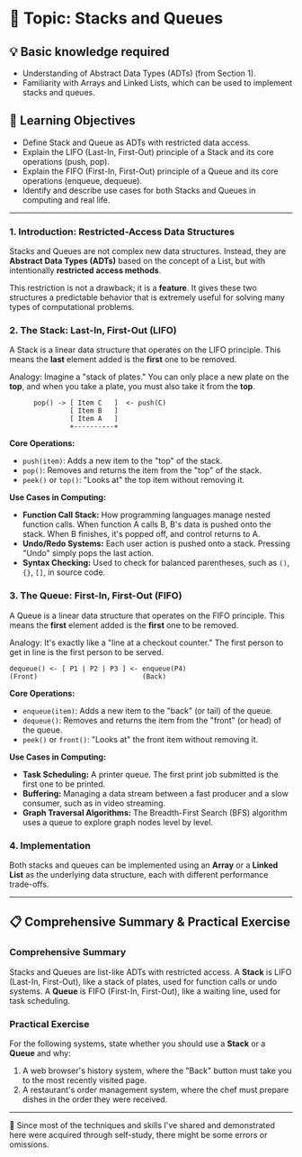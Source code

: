 # 📖 Topic: Stacks and Queues

## 💡 Basic knowledge required

- Understanding of Abstract Data Types (ADTs) (from Section 1).
- Familiarity with Arrays and Linked Lists, which can be used to implement stacks and queues.

## 🎯 Learning Objectives

- Define Stack and Queue as ADTs with restricted data access.
- Explain the LIFO (Last-In, First-Out) principle of a Stack and its core operations (push, pop).
- Explain the FIFO (First-In, First-Out) principle of a Queue and its core operations (enqueue, dequeue).
- Identify and describe use cases for both Stacks and Queues in computing and real life.

---

### 1. Introduction: Restricted-Access Data Structures

Stacks and Queues are not complex new data structures. Instead, they are **Abstract Data Types (ADTs)** based on the concept of a List, but with intentionally **restricted access methods**.

This restriction is not a drawback; it is a **feature**. It gives these two structures a predictable behavior that is extremely useful for solving many types of computational problems.

### 2. The Stack: Last-In, First-Out (LIFO)

A Stack is a linear data structure that operates on the LIFO principle. This means the **last** element added is the **first** one to be removed.

Analogy: Imagine a "stack of plates." You can only place a new plate on the **top**, and when you take a plate, you must also take it from the **top**.

```
      pop() -> [ Item C   ]  <- push(C)
               [ Item B   ]
               [ Item A   ]
               +----------+
```

**Core Operations:**
-   `push(item)`: Adds a new item to the "top" of the stack.
-   `pop()`: Removes and returns the item from the "top" of the stack.
-   `peek()` or `top()`: "Looks at" the top item without removing it.

**Use Cases in Computing:**
-   **Function Call Stack:** How programming languages manage nested function calls. When function A calls B, B's data is pushed onto the stack. When B finishes, it's popped off, and control returns to A.
-   **Undo/Redo Systems:** Each user action is pushed onto a stack. Pressing "Undo" simply pops the last action.
-   **Syntax Checking:** Used to check for balanced parentheses, such as `()`, `{}`, `[]`, in source code.

### 3. The Queue: First-In, First-Out (FIFO)

A Queue is a linear data structure that operates on the FIFO principle. This means the **first** element added is the **first** one to be removed.

Analogy: It's exactly like a "line at a checkout counter." The first person to get in line is the first person to be served.

```
dequeue() <- [ P1 | P2 | P3 ] <- enqueue(P4)
(Front)                          (Back)
```

**Core Operations:**
-   `enqueue(item)`: Adds a new item to the "back" (or tail) of the queue.
-   `dequeue()`: Removes and returns the item from the "front" (or head) of the queue.
-   `peek()` or `front()`: "Looks at" the front item without removing it.

**Use Cases in Computing:**
-   **Task Scheduling:** A printer queue. The first print job submitted is the first one to be printed.
-   **Buffering:** Managing a data stream between a fast producer and a slow consumer, such as in video streaming.
-   **Graph Traversal Algorithms:** The Breadth-First Search (BFS) algorithm uses a queue to explore graph nodes level by level.

### 4. Implementation

Both stacks and queues can be implemented using an **Array** or a **Linked List** as the underlying data structure, each with different performance trade-offs.

---

## 📋 Comprehensive Summary & Practical Exercise

### Comprehensive Summary

Stacks and Queues are list-like ADTs with restricted access. A **Stack** is LIFO (Last-In, First-Out), like a stack of plates, used for function calls or undo systems. A **Queue** is FIFO (First-In, First-Out), like a waiting line, used for task scheduling.

### Practical Exercise

For the following systems, state whether you should use a **Stack** or a **Queue** and why:
1.  A web browser's history system, where the "Back" button must take you to the most recently visited page.
2.  A restaurant's order management system, where the chef must prepare dishes in the order they were received.

---

📍 Since most of the techniques and skills I've shared and demonstrated here were acquired through self-study, there might be some errors or omissions.
